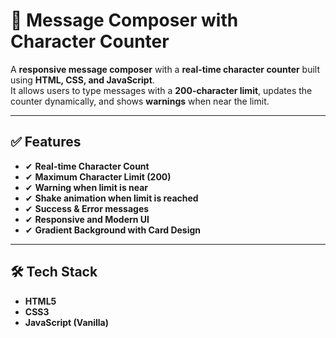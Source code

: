 # 📝 Message Composer with Character Counter

A **responsive message composer** with a **real-time character counter** built using **HTML, CSS, and JavaScript**.  
It allows users to type messages with a **200-character limit**, updates the counter dynamically, and shows **warnings** when near the limit.

---

## ✅ Features
- ✔ **Real-time Character Count**
- ✔ **Maximum Character Limit (200)**
- ✔ **Warning when limit is near**
- ✔ **Shake animation when limit is reached**
- ✔ **Success & Error messages**
- ✔ **Responsive and Modern UI**
- ✔ **Gradient Background with Card Design**

---

## 🛠 Tech Stack
- **HTML5**
- **CSS3**
- **JavaScript (Vanilla)**


